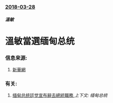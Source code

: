 ### [2018-03-28](/news/2018/03/28/index.md)

##### 溫敏
# 溫敏當選缅甸总统 




### 信息来源:

1. [新華網](http://www.xinhuanet.com/world/2018-03/28/c_1122604046.htm)

### 有关:

1. [缅甸总统廷觉宣布辭去總統職務 ](/news/2018/03/21/缅甸总统廷觉宣布辭去總統職務.md) _上下文: 缅甸总统_
